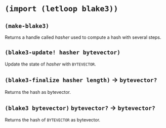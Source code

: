 # `(import (letloop blake3))`

## `(make-blake3)`

Returns a handle called *hasher* used to compute a hash with several
steps.

## `(blake3-update! hasher bytevector)`

Update the state of *hasher* with `BYTEVECTOR`.

## `(blake3-finalize hasher length)` → `bytevector?`

Returns the hash as bytevector.

## `(blake3 bytevector)` `bytevector?` → `bytevector?`

Returns the hash of `BYTEVECTOR` as bytevector.


